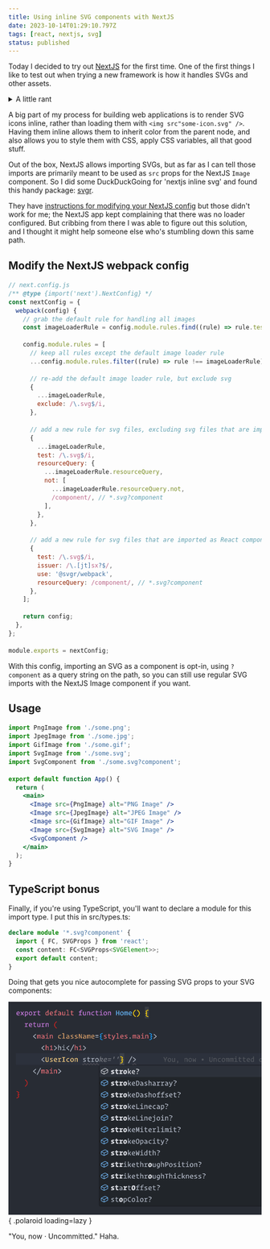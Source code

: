 ```yaml
---
title: Using inline SVG components with NextJS
date: 2023-10-14T01:29:10.797Z
tags: [react, nextjs, svg]
status: published
---
```


Today I decided to try out [NextJS](https://nextjs.org) for the first time. One of the first things I like to test out when trying a new framework is how it handles SVGs and other assets.

<details>
  <summary>A little rant</summary>

_In so many apps I've worked on, images and other assets are treated as second-class citizens, relegated to some root-level assets directory where they may or may not get used, just sitting there collecting dust. I much prefer to treat assets as first-class dependencies and colocate them next to the components that use them. This allows the file structure of the app to express these relationships more clearly, so it's obvious what images are being used by which parts your application or website. This is especially useful if you're jumping among different projects, where you might not work on a given project for months at a time and then have to come back and refamiliarize yourself._

</details>

A big part of my process for building web applications is to render SVG icons inline, rather than loading them with `<img src"some-icon.svg" />`. Having them inline allows them to inherit color from the parent node, and also allows you to style them with CSS, apply CSS variables, all that good stuff.

Out of the box, NextJS allows importing SVGs, but as far as I can tell those imports are primarily meant to be used as `src` props for the NextJS `Image` component. So I did some <span title="Fuck Google">DuckDuckGoing</span> for 'nextjs inline svg' and found this handy package: [svgr](https://react-svgr.com).

They have [instructions for modifying your NextJS config](https://react-svgr.com/docs/next/) but those didn't work for me; the NextJS app kept complaining that there was no loader configured. But cribbing from there I was able to figure out this solution, and I thought it might help someone else who's stumbling down this same path.

## Modify the NextJS webpack config

```javascript
// next.config.js
/** @type {import('next').NextConfig} */
const nextConfig = {
  webpack(config) {
    // grab the default rule for handling all images
    const imageLoaderRule = config.module.rules.find((rule) => rule.test?.test?.('.svg'));

    config.module.rules = [
      // keep all rules except the default image loader rule
      ...config.module.rules.filter((rule) => rule !== imageLoaderRule),

      // re-add the default image loader rule, but exclude svg
      {
        ...imageLoaderRule,
        exclude: /\.svg$/i,
      },

      // add a new rule for svg files, excluding svg files that are imported as React components
      {
        ...imageLoaderRule,
        test: /\.svg$/i,
        resourceQuery: {
          ...imageLoaderRule.resourceQuery,
          not: [
            ...imageLoaderRule.resourceQuery.not,
            /component/, // *.svg?component
          ],
        },
      },

      // add a new rule for svg files that are imported as React components
      {
        test: /\.svg$/i,
        issuer: /\.[jt]sx?$/,
        use: '@svgr/webpack',
        resourceQuery: /component/, // *.svg?component
      },
    ];

    return config;
  },
};

module.exports = nextConfig;
```

With this config, importing an SVG as a component is opt-in, using `?component` as a query string on the path, so you can still use regular SVG imports with the NextJS Image component if you want.

## Usage

```jsx
import PngImage from './some.png';
import JpegImage from './some.jpg';
import GifImage from './some.gif';
import SvgImage from './some.svg';
import SvgComponent from './some.svg?component';

export default function App() {
  return (
    <main>
      <Image src={PngImage} alt="PNG Image" />
      <Image src={JpegImage} alt="JPEG Image" />
      <Image src={GifImage} alt="GIF Image" />
      <Image src={SvgImage} alt="SVG Image" />
      <SvgComponent />
    </main>
  );
}
```

## TypeScript bonus

Finally, if you're using TypeScript, you'll want to declare a module for this import type. I put this in src/types.ts:

```typescript
declare module '*.svg?component' {
  import { FC, SVGProps } from 'react';
  const content: FC<SVGProps<SVGElement>>;
  export default content;
}
```

Doing that gets you nice autocomplete for passing SVG props to your SVG components:

![SVG Autocomplete](./svg-autocomplete.png){ .polaroid loading=lazy }

"You, now · Uncommitted." Haha.
